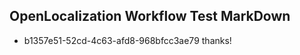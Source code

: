 ## OpenLocalization Workflow Test MarkDown
* b1357e51-52cd-4c63-afd8-968bfcc3ae79 thanks!

<!--HONumber=Sep16_HO1-->


